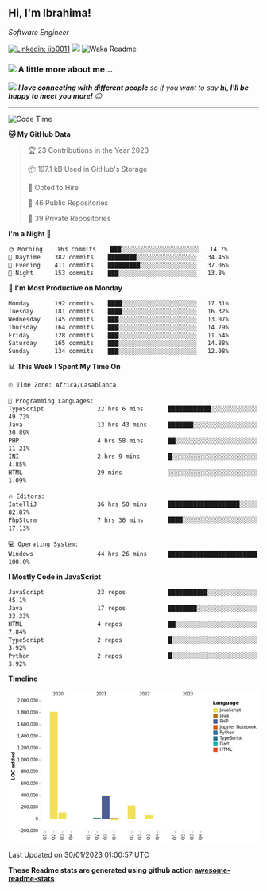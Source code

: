 <h2>Hi, I'm Ibrahima! </h2>
<p><em>Software Engineer 
</em></p>


[![Linkedin: iib0011](https://img.shields.io/badge/-iib0011-blue?style=flat-square&logo=Linkedin&logoColor=white&link=https://www.linkedin.com/in/iib0011/)](https://www.linkedin.com/in/iib0011/)
![](https://visitor-badge.glitch.me/badge?page_id=iib0011)
![Waka Readme](https://github.com/iib0011/iib0011/workflows/Waka%20Readme/badge.svg)


### <img src="https://media.giphy.com/media/VgCDAzcKvsR6OM0uWg/giphy.gif" width="50"> A little more about me...  


<img src="https://media.giphy.com/media/LnQjpWaON8nhr21vNW/giphy.gif" width="60"> <em><b>I love connecting with different people</b> so if you want to say <b>hi, I'll be happy to meet you more!</b> 😊</em>

---
<!--START_SECTION:waka-->
![Code Time](http://img.shields.io/badge/Code%20Time-1%2C688%20hrs%203%20mins-blue)

**🐱 My GitHub Data** 

> 🏆 23 Contributions in the Year 2023
 > 
> 📦 197.1 kB Used in GitHub's Storage 
 > 
> 💼 Opted to Hire
 > 
> 📜 46 Public Repositories 
 > 
> 🔑 39 Private Repositories  
 > 
**I'm a Night 🦉** 

```text
🌞 Morning    163 commits    ███░░░░░░░░░░░░░░░░░░░░░░   14.7% 
🌆 Daytime    382 commits    ████████░░░░░░░░░░░░░░░░░   34.45% 
🌃 Evening    411 commits    █████████░░░░░░░░░░░░░░░░   37.06% 
🌙 Night      153 commits    ███░░░░░░░░░░░░░░░░░░░░░░   13.8%

```
📅 **I'm Most Productive on Monday** 

```text
Monday       192 commits    ████░░░░░░░░░░░░░░░░░░░░░   17.31% 
Tuesday      181 commits    ████░░░░░░░░░░░░░░░░░░░░░   16.32% 
Wednesday    145 commits    ███░░░░░░░░░░░░░░░░░░░░░░   13.07% 
Thursday     164 commits    ███░░░░░░░░░░░░░░░░░░░░░░   14.79% 
Friday       128 commits    ███░░░░░░░░░░░░░░░░░░░░░░   11.54% 
Saturday     165 commits    ███░░░░░░░░░░░░░░░░░░░░░░   14.88% 
Sunday       134 commits    ███░░░░░░░░░░░░░░░░░░░░░░   12.08%

```


📊 **This Week I Spent My Time On** 

```text
⌚︎ Time Zone: Africa/Casablanca

💬 Programming Languages: 
TypeScript               22 hrs 6 mins       ████████████░░░░░░░░░░░░░   49.73% 
Java                     13 hrs 43 mins      ███████░░░░░░░░░░░░░░░░░░   30.89% 
PHP                      4 hrs 58 mins       ██░░░░░░░░░░░░░░░░░░░░░░░   11.21% 
INI                      2 hrs 9 mins        █░░░░░░░░░░░░░░░░░░░░░░░░   4.85% 
HTML                     29 mins             ░░░░░░░░░░░░░░░░░░░░░░░░░   1.09%

🔥 Editors: 
IntelliJ                 36 hrs 50 mins      ████████████████████░░░░░   82.87% 
PhpStorm                 7 hrs 36 mins       ████░░░░░░░░░░░░░░░░░░░░░   17.13%

💻 Operating System: 
Windows                  44 hrs 26 mins      █████████████████████████   100.0%

```

**I Mostly Code in JavaScript** 

```text
JavaScript               23 repos            ███████████░░░░░░░░░░░░░░   45.1% 
Java                     17 repos            ████████░░░░░░░░░░░░░░░░░   33.33% 
HTML                     4 repos             ██░░░░░░░░░░░░░░░░░░░░░░░   7.84% 
TypeScript               2 repos             █░░░░░░░░░░░░░░░░░░░░░░░░   3.92% 
Python                   2 repos             █░░░░░░░░░░░░░░░░░░░░░░░░   3.92%

```


**Timeline**

![Chart not found](https://raw.githubusercontent.com/iib0011/iib0011/master/charts/bar_graph.png) 


 Last Updated on 30/01/2023 01:00:57 UTC
<!--END_SECTION:waka-->

**These Readme stats are generated using github action [awesome-readme-stats](https://github.com/iib0011/waka-readme-stats)**
